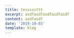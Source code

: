 ```yaml
---
title: tesssssttt
excerpt: asdfasdfasdfasdfasdf
content: asdfasdf
date: '2019-10-03'
template: blog
---
```


